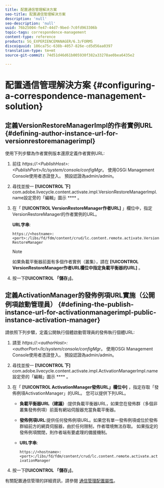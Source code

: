 ```yaml
---
title: 配置通信管理解決方案
seo-title: 配置通信管理解決方案
description: 'null'
seo-description: 'null'
uuid: 76b25004-fe47-44d7-9bed-7c0fd963306b
topic-tags: correspondence-management
content-type: reference
products: SG_EXPERIENCEMANAGER/6.3/FORMS
discoiquuid: 186ca75c-638b-4057-826e-cd5d56aa0397
translation-type: tm+mt
source-git-commit: 74d51d46d61b005930f382a33278ae0bea6435e2

---
```



# 配置通信管理解決方案 {#configuring-a-correspondence-management-solution}

## 定義VersionRestoreManagerImpl的作者實例URL {#defining-author-instance-url-for-versionrestoremanagerimpl}

使用下列步驟為作者實例版本還原定義作者實例URL:

1. 前往 *https://:&lt;PublishHost>:&lt;PublishPort>/lc/system/console/configMgr*。 使用OSGi Management Console使用者憑證登入。 預設認證為admin/admin。
1. 尋找並按一 **[!UICONTROL 下]** com.adobe.livecycle.content.activate.impl.VersionRestoreManagerImpl.name設定旁的「編輯」圖示 **** 。
1. 在「 **[!UICONTROL VersionRestoreManager作者URL]** 」欄位中，指定VersionRestoreManager的作者實例的URL。

   **URL字串**:

   `https://<hostname>:<port>:/libs/fd/fdm/content/crud/lc.content.remote.activate.VersionRestoreManager`

   >[!NOTE]
   >
   >如果負載平衡器前面有多個作者實例（叢集），請在 **[!UICONTROL VersionRestoreManager作者URL欄位中指定負載平衡器的URL]** 。

1. 按一下&#x200B;**[!UICONTROL 「儲存」]**。

## 定義ActivationManager的發佈例項URL實施（公開例項啟動管理員） {#defining-the-publish-instance-url-for-activationmanagerimpl-public-instance-activation-manager}

請依照下列步驟，定義公開執行個體啟動管理員的發佈執行個體URL:

1. 請至 *https://:&lt;authorHost>:&lt;authorPort>/lc/system/console/configMgr*。 使用OSGi Management Console使用者憑證登入。 預設認證為admin/admin。
1. 尋找並按一 **[!UICONTROL 下]** com.adobe.livecycle.content.activate.impl.ActivationManagerImpl.name設定旁的「編輯」圖示 **** 。
1. 在「 **[!UICONTROL ActivationManager發佈URL」欄位中]** ，指定存取「發佈例項ActivationManager」的URL。 您可以提供下列URL。

   * **負載平衡器URL（建議）**:提供負載平衡器URL，如果您在發佈群（多個非叢集發佈例項）前面有網站伺服器充當負載平衡器。
   * **發佈例項URL**:提供任何發佈例項URL。如果您有單一發佈例項或位於發佈群組前方的網頁伺服器，由於任何限制，作者環境無法存取。 如果指定的發佈例項關閉，則作者端有要處理的備援機制。
   * **URL字串**:

      `https://<hostname>:<port>:/libs/fd/fdm/content/crud/lc.content.remote.activate.activationManager`

1. 按一下&#x200B;**[!UICONTROL 「儲存」]**。

有關配置通信管理的詳細資訊，請參閱 [通信管理配置屬性](https://helpx.adobe.com/aem-forms/6-2/cm-configuration-properties.html)。
